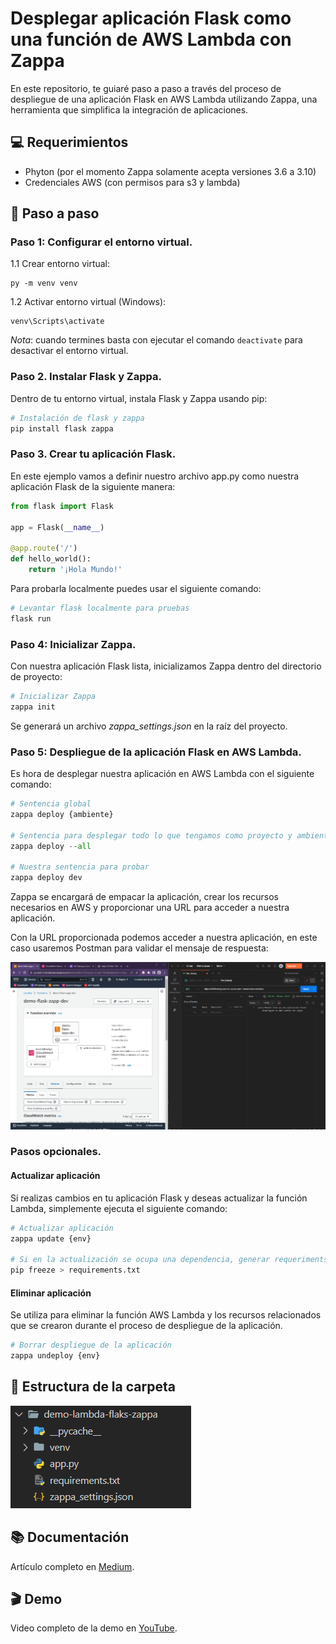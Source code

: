 
# Desplegar aplicación Flask como una función de AWS Lambda con Zappa
En este repositorio, te guiaré paso a paso a través del proceso de despliegue de una aplicación Flask en AWS Lambda utilizando Zappa, una herramienta que simplifica la integración de aplicaciones.

## 💻 Requerimientos
- Phyton (por el momento Zappa solamente acepta versiones 3.6 a 3.10)
- Credenciales AWS (con permisos para s3 y lambda)

## 📝 Paso a paso

### Paso 1: Configurar el entorno virtual.

1.1 Crear entorno virtual:

```
py -m venv venv
```

1.2 Activar entorno virtual (Windows):

```
venv\Scripts\activate
```

*Nota*: cuando termines basta con ejecutar el comando `deactivate` para desactivar el entorno virtual.

### Paso 2. Instalar Flask y Zappa.

Dentro de tu entorno virtual, instala Flask y Zappa usando pip:

```python
# Instalación de flask y zappa
pip install flask zappa
```

### Paso 3. Crear tu aplicación Flask.

En este ejemplo vamos a definir nuestro archivo app.py como nuestra aplicación Flask de la siguiente manera:

```python
from flask import Flask

app = Flask(__name__)

@app.route('/')
def hello_world():
    return '¡Hola Mundo!'
```
Para probarla localmente puedes usar el siguiente comando:

```python
# Levantar flask localmente para pruebas
flask run
```

### Paso 4: Inicializar Zappa.

Con nuestra aplicación Flask lista, inicializamos Zappa dentro del directorio de proyecto:

```python
# Inicializar Zappa
zappa init
```

Se generará un archivo *zappa_settings.json* en la raíz del proyecto.

### Paso 5: Despliegue de la aplicación Flask en AWS Lambda.

Es hora de desplegar nuestra aplicación en AWS Lambda con el siguiente comando:

```python
# Sentencia global
zappa deploy {ambiente}

# Sentencia para desplegar todo lo que tengamos como proyecto y ambientes
zappa deploy --all

# Nuestra sentencia para probar
zappa deploy dev
```

Zappa se encargará de empacar la aplicación, crear los recursos necesarios en AWS y proporcionar una URL para acceder a nuestra aplicación.

Con la URL proporcionada podemos acceder a nuestra aplicación, en este caso usaremos Postman para validar el mensaje de respuesta:

![Si la imagen no carga, guiate del articulo en Medium](images/resultado-final.png)

### Pasos opcionales.

#### Actualizar aplicación

Si realizas cambios en tu aplicación Flask y deseas actualizar la función Lambda, simplemente ejecuta el siguiente comando:

```python
# Actualizar aplicación
zappa update {env}

# Si en la actualización se ocupa una dependencia, generar requeriments.txt
pip freeze > requirements.txt
```

#### Eliminar aplicación

Se utiliza para eliminar la función AWS Lambda y los recursos relacionados que se crearon durante el proceso de despliegue de la aplicación.

```python
# Borrar despliegue de la aplicación
zappa undeploy {env}
```

## 📂 Estructura de la carpeta

![Si la imagen no carga, guiate del articulo en Medium](images/estructura.png)


## 📚 Documentación

Artículo completo en [Medium](https://medium.com/@brendagalicia/c%C3%B3mo-desplegar-aplicaciones-flask-como-aws-lambda-con-zappa-445f1a2dbd15 "Ver detalles.").

## 🎬 Demo

Video completo de la demo en [YouTube](https://youtu.be/AssGcpiRmA0 "Ver detalles.").
